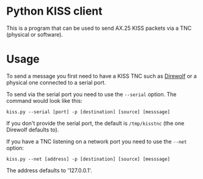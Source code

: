 # Python KISS client

This is a program that can be used to send AX.25 KISS packets via a TNC (physical or software).

# Usage

To send a message you first need to have a KISS TNC such as [Direwolf](https://github.com/wb2osz/direwolf) or a physical one connected to a serial port.

To send via the serial port you need to use the `--serial` option. The command would look like this:
```
kiss.py --serial [port] -p [destination] [source] [messsage] 
```

If you don't provide the serial port, the default is `/tmp/kisstnc` (the one Direwolf defaults to).

If you have a TNC listening on a network port you need to use the `--net` option:
```
kiss.py --net [address] -p [destination] [source] [messsage] 
```

The address defaults to '127.0.0.1'.